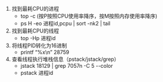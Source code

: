 1. 找到最耗CPU的进程
    - top -c (按P按照CPU使用率降序，按M按照内存使用率降序)
    - ps H -eo 进程id,pcpu | sort -nk2 | tail
2. 找到最耗CPU的线程
    - top -Hp 进程id
3. 将线程PID转化为16进制
    - printf “%x\n” 28759
4. 查看线程执行堆栈信息（pstack/jstack/grep）
    - jstack 18129 | grep 7057n -C 5 --color
    - pstack 进程id